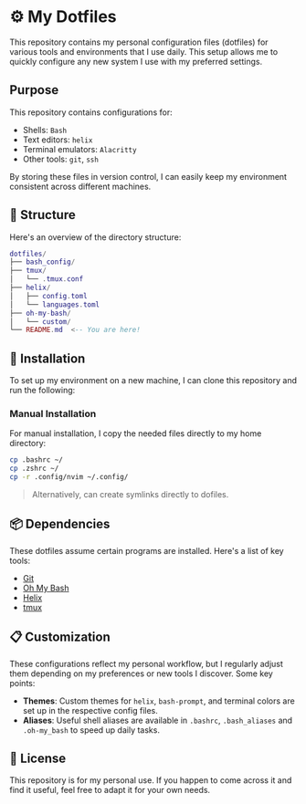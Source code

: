 # :gear: My Dotfiles

This repository contains my personal configuration files (dotfiles) for various tools and environments that I use daily. This setup allows me to quickly configure any new system I use with my preferred settings.

## Purpose

This repository contains configurations for:

- Shells: `Bash`
- Text editors: `helix`
- Terminal emulators: `Alacritty`
- Other tools: `git`, `ssh`

By storing these files in version control, I can easily keep my environment consistent across different machines.

## :file_folder: Structure

Here's an overview of the directory structure:

```lua
dotfiles/
├── bash_config/
├── tmux/
│   └── .tmux.conf
├── helix/
│   ├── config.toml
│   └── languages.toml
├── oh-my-bash/
│   └── custom/
└── README.md  <-- You are here!
```

## :rocket: Installation

To set up my environment on a new machine, I can clone this repository and run the following:

### Manual Installation

For manual installation, I copy the needed files directly to my home directory:

```bash
cp .bashrc ~/
cp .zshrc ~/
cp -r .config/nvim ~/.config/
```

> Alternatively, can create symlinks directly to dofiles.

## :package: Dependencies

These dotfiles assume certain programs are installed. Here's a list of key tools:

- [Git](https://git-scm.com/)
- [Oh My Bash](https://github.com/ohmybash/oh-my-bash)
- [Helix](https://github.com/helix-editor/helix)
- [tmux](https://github.com/tmux/tmux)

## :clipboard: Customization

These configurations reflect my personal workflow, but I regularly adjust them depending on my preferences or new tools I discover. Some key points:

- **Themes**: Custom themes for `helix`, `bash-prompt`, and terminal colors are set up in the respective config files.
- **Aliases**: Useful shell aliases are available in `.bashrc`, `.bash_aliases` and `.oh-my_bash` to speed up daily tasks.

## :page_facing_up: License

This repository is for my personal use. If you happen to come across it and find it useful, feel free to adapt it for your own needs.

